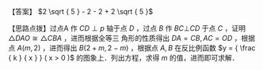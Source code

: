 【答案】 $2 \sqrt { 5 } - 2 - 2 + 2 \sqrt { 5 }$

【思路点拨】过点A 作 $C D \perp p$ 轴于点 $D$ ，过点 $B$ 作 $B C \bot C D$ 于点 $C$ ，证明 $\triangle D A O { \cong } { \triangle } C B A$ ，进而根据全等三 角形的性质得出 $D A = C B , A C = O D$ ，根据点 $A \left( m , 2 \right)$ ，进而得出 $B { \left( 2 + m , 2 - m \right) }$ ，根据点 $A , B$ 在反比例函数 $y = { \frac { k } { x } } ( x > 0 )$ 的图象上．列出方程，求得 $m$ 的值，进而即可求解．
